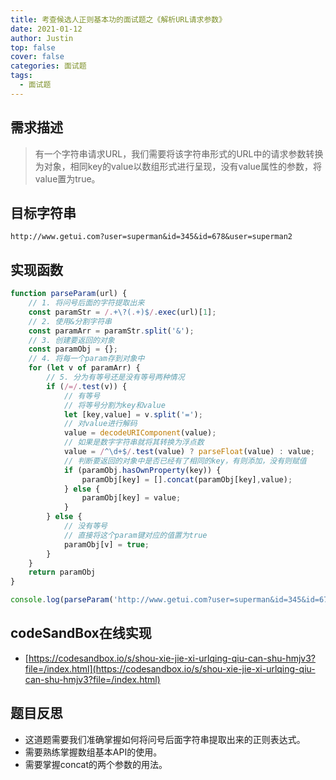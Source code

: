 ```yaml
---
title: 考查候选人正则基本功的面试题之《解析URL请求参数》
date: 2021-01-12
author: Justin
top: false
cover: false
categories: 面试题
tags:
  - 面试题
---
```


## 需求描述
>有一个字符串请求URL，我们需要将该字符串形式的URL中的请求参数转换为对象，相同key的value以数组形式进行呈现，没有value属性的参数，将value置为true。

## 目标字符串
`http://www.getui.com?user=superman&id=345&id=678&user=superman2`

## 实现函数
```js
function parseParam(url) {
    // 1. 将问号后面的字符提取出来
    const paramStr = /.+\?(.+)$/.exec(url)[1];
    // 2. 使用&分割字符串
    const paramArr = paramStr.split('&');
    // 3. 创建要返回的对象
    const paramObj = {};
    // 4. 将每一个param存到对象中
    for (let v of paramArr) {
        // 5. 分为有等号还是没有等号两种情况
        if (/=/.test(v)) {
            // 有等号
            // 将等号分割为key和value
            let [key,value] = v.split('=');
            // 对value进行解码
            value = decodeURIComponent(value);
            // 如果是数字字符串就将其转换为浮点数
            value = /^\d+$/.test(value) ? parseFloat(value) : value;
            // 判断要返回的对象中是否已经有了相同的key，有则添加，没有则赋值
            if (paramObj.hasOwnProperty(key)) {
                paramObj[key] = [].concat(paramObj[key],value);
            } else {
                paramObj[key] = value;
            }
        } else {
            // 没有等号
            // 直接将这个param键对应的值置为true
            paramObj[v] = true;
        }
    }
    return paramObj
}

console.log(parseParam('http://www.getui.com?user=superman&id=345&id=678&user=superman2'));

```

## codeSandBox在线实现
* [https://codesandbox.io/s/shou-xie-jie-xi-urlqing-qiu-can-shu-hmjv3?file=/index.html](https://codesandbox.io/s/shou-xie-jie-xi-urlqing-qiu-can-shu-hmjv3?file=/index.html)

## 题目反思
* 这道题需要我们准确掌握如何将问号后面字符串提取出来的正则表达式。
* 需要熟练掌握数组基本API的使用。
* 需要掌握concat的两个参数的用法。
